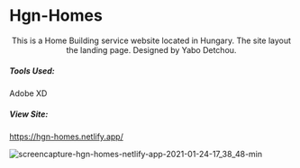 # Hgn-Homes

<p align="center">
    This is a Home Building service website located in Hungary. The site layout the landing page. Designed by Yabo Detchou.
</p>

##### Tools Used:
Adobe XD

##### View Site:
https://hgn-homes.netlify.app/

![screencapture-hgn-homes-netlify-app-2021-01-24-17_38_48-min](https://user-images.githubusercontent.com/44301883/105646018-6ee5d600-5e6b-11eb-9f2e-e48e50bdca9d.png)
